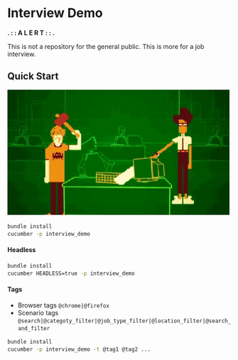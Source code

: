 # Interview Demo

**. : : A L E R T : : .**

This is not a repository for the general public. This is more for a job interview.

## Quick Start

![alt text](https://github.com/jaikejennison/HealthBridgeDemo/blob/master/logo.gif "Who tests the tester?")

```bash
bundle install
cucumber -p interview_demo
```

#### Headless

```bash
bundle install
cucumber HEADLESS=true -p interview_demo
```

#### Tags

* Browser tags `@chrome|@firefox`
* Scenario tags `@search|@categoty_filter|@job_type_filter|@location_filter|@search_and_filter`

```bash
bundle install
cucumber -p interview_demo -t @tag1 @tag2 ...
```

